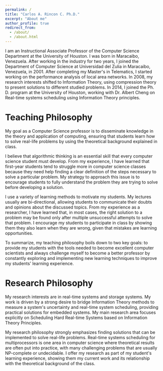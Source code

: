 ```yaml
---
permalink: /
title: "Carlos A. Rincon C. Ph.D."
excerpt: "About me"
author_profile: true
redirect_from: 
  - /about/
  - /about.html
---
```


I am an Instructional Associate Professor of the Computer Science Department at the University of Houston. I was born in Maracaibo, Venezuela. After working in the industry for two years, I joined the Department of Computer Science at Universidad del Zulia in Maracaibo, Venezuela, in 2001. After completing my Master's in Telematics, I started working on the performance analysis of local area networks. In 2008, my research interests shifted to Information Theory, using compression theory to present solutions to different studied problems. In 2014, I joined the Ph. D. program at the University of Houston, working with Dr. Albert Cheng on Real-time systems scheduling using Information Theory principles.

Teaching Philosophy
======

My goal as a Computer Science professor is to disseminate knowledge in the theory and application of computing, ensuring that students learn how to solve real-life problems by using the theoretical background explained in class.

I believe that algorithmic thinking is an essential skill that every computer science student must develop. From my experience, I have learned that first-year students tend to struggle more in computer science classes because they need help finding a clear definition of the steps necessary to solve a particular problem. My strategy to approach this issue is to encourage students to fully understand the problem they are trying to solve before developing a solution.

I use a variety of learning methods to motivate my students. My lectures usually are bi-directional, allowing students to communicate their doubts and opinions about the discussed topics. From my experience as a researcher, I have learned that, in most cases, the right solution to a problem may be found only after multiple unsuccessful attempts to solve that problem. I encourage my students to participate in class by showing them they also learn when they are wrong, given that mistakes are learning opportunities.

To summarize, my teaching philosophy boils down to two key goals: to provide my students with the tools needed to become excellent computer scientists and always challenge myself to become a better professor by constantly exploring and implementing new learning techniques to improve my students' learning experience. 

Research Philosophy
======

My research interests are in real-time systems and storage systems. My work is driven by a strong desire to bridge Information Theory methods to measure a system's uncertainty and real-time system scheduling, providing practical solutions for embedded systems. My main research area focuses explicitly on Scheduling Hard Real-time Systems based on Information Theory Principles.

My research philosophy strongly emphasizes finding solutions that can be implemented to solve real-life problems. Real-time systems scheduling for multiprocessors is one area in computer science where theoretical results are often put into practice, with many challenging problems that are usually NP-complete or undecidable. I offer my research as part of my student's learning experience, showing them my current work and its relationship with the theoretical background of the class.
